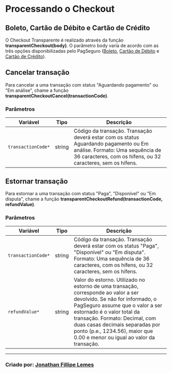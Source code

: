 # Processando o Checkout

## Boleto, Cartão de Débito e Cartão de Crédito
O Checkout Transparente é realizado através da função **transparentCheckout(body)**. O parâmetro body varia de acordo com as três opções disponibilizadas pelo PagSeguro (<a href="https://dev.pagseguro.uol.com.br/reference/checkout-transparente#transparente-boleto">Boleto</a>, <a href="https://dev.pagseguro.uol.com.br/reference/checkout-transparente#transparente-debito-online">Cartão de Débito</a> e <a href="https://dev.pagseguro.uol.com.br/reference/checkout-transparente#transparente-cartao-de-credito">Cartão de Crédito</a>).

## Cancelar transação
Para cancelar a uma transação com status "Aguardando pagamento" ou "Em análise", chame a função **transparentCheckoutCancel(transactionCode)**.

### Parâmetros
<table class="params">
   <thead>
      <tr>
         <th>Variável</th>
         <th>Tipo</th>
         <th class="last">Descrição</th>
      </tr>
   </thead>
   <tbody>
      <tr>
         <td class="name"><code>transactionCode*</code></td>
         <td class="type">
            <span class="param-type">string</span>
         </td>
         <td class="description last">Código da transação. Transação deverá estar com os status Aguardando pagamento ou Em análise. Formato: Uma sequência de 36 caracteres, com os hífens, ou 32 caracteres, sem os hífens.</td>
      </tr>
    </tbody>
</table>

## Estornar transação
Para estornar a uma transação com status "Paga", "Disponível" ou "Em disputa", chame a função **transparentCheckoutRefund(transactionCode, refundValue)**.

### Parâmetros
<table class="params">
   <thead>
      <tr>
         <th>Variável</th>
         <th>Tipo</th>
         <th class="last">Descrição</th>
      </tr>
   </thead>
   <tbody>
      <tr>
         <td class="name"><code>transactionCode*</code></td>
         <td class="type">
            <span class="param-type">string</span>
         </td>
         <td class="description last">Código da transação. Transação deverá estar com os status "Paga", "Disponível" ou "Em disputa". Formato: Uma sequência de 36 caracteres, com os hífens, ou 32 caracteres, sem os hífens.</td>
      </tr>
      <tr>
         <td class="name"><code>refundValue*</code></td>
         <td class="type">
            <span class="param-type">string</span>
         </td>
         <td class="description last">Valor do estorno. Utilizado no estorno de uma transação, corresponde ao valor a ser devolvido. Se não for informado, o PagSeguro assume que o valor a ser estornado é o valor total da transação. Formato: Decimal, com duas casas decimais separadas por ponto (p.e., 1234.56), maior que 0.00 e menor ou igual ao valor da transação.</td>
      </tr>
    </tbody>
</table>

---

### Criado por: [Jonathan Fillipe Lemes](https://github.com/JonathanLemes/)